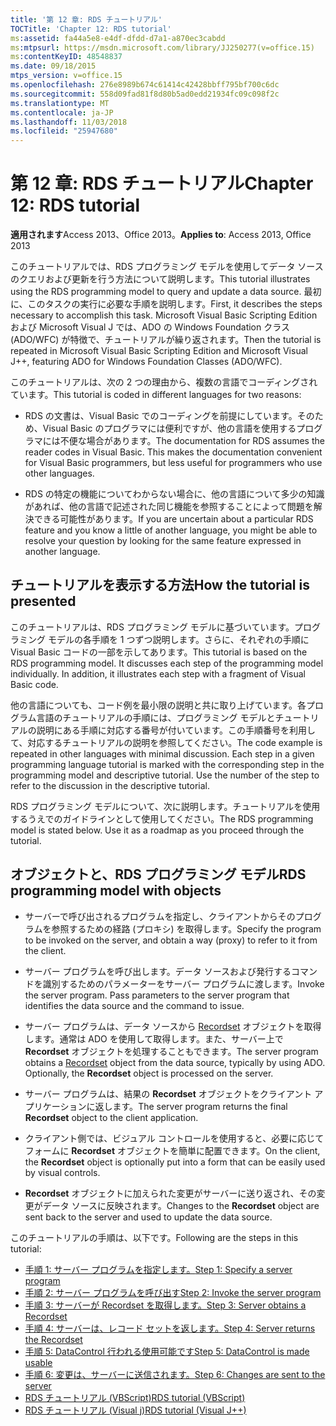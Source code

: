 ```yaml
---
title: '第 12 章: RDS チュートリアル'
TOCTitle: 'Chapter 12: RDS tutorial'
ms:assetid: fa44a5e8-e4df-dfdd-d7a1-a870ec3cabdd
ms:mtpsurl: https://msdn.microsoft.com/library/JJ250277(v=office.15)
ms:contentKeyID: 48548837
ms.date: 09/18/2015
mtps_version: v=office.15
ms.openlocfilehash: 276e8989b674c61414c42428bbff795bf700c6dc
ms.sourcegitcommit: 558d09fad81f8d80b5ad0edd21934fc09c098f2c
ms.translationtype: MT
ms.contentlocale: ja-JP
ms.lasthandoff: 11/03/2018
ms.locfileid: "25947680"
---
```

# <a name="chapter-12-rds-tutorial"></a><span data-ttu-id="764ea-102">第 12 章: RDS チュートリアル</span><span class="sxs-lookup"><span data-stu-id="764ea-102">Chapter 12: RDS tutorial</span></span>

<span data-ttu-id="764ea-103">**適用されます**Access 2013、Office 2013。</span><span class="sxs-lookup"><span data-stu-id="764ea-103">**Applies to**: Access 2013, Office 2013</span></span>

<span data-ttu-id="764ea-104">このチュートリアルでは、RDS プログラミング モデルを使用してデータ ソースのクエリおよび更新を行う方法について説明します。</span><span class="sxs-lookup"><span data-stu-id="764ea-104">This tutorial illustrates using the RDS programming model to query and update a data source.</span></span> <span data-ttu-id="764ea-105">最初に、このタスクの実行に必要な手順を説明します。</span><span class="sxs-lookup"><span data-stu-id="764ea-105">First, it describes the steps necessary to accomplish this task.</span></span> <span data-ttu-id="764ea-106">Microsoft Visual Basic Scripting Edition および Microsoft Visual J では、ADO の Windows Foundation クラス (ADO/WFC) が特徴で、チュートリアルが繰り返されます。</span><span class="sxs-lookup"><span data-stu-id="764ea-106">Then the tutorial is repeated in Microsoft Visual Basic Scripting Edition and Microsoft Visual J++, featuring ADO for Windows Foundation Classes (ADO/WFC).</span></span>

<span data-ttu-id="764ea-107">このチュートリアルは、次の 2 つの理由から、複数の言語でコーディングされています。</span><span class="sxs-lookup"><span data-stu-id="764ea-107">This tutorial is coded in different languages for two reasons:</span></span>

- <span data-ttu-id="764ea-p102">RDS の文書は、Visual Basic でのコーディングを前提にしています。そのため、Visual Basic のプログラマには便利ですが、他の言語を使用するプログラマには不便な場合があります。</span><span class="sxs-lookup"><span data-stu-id="764ea-p102">The documentation for RDS assumes the reader codes in Visual Basic. This makes the documentation convenient for Visual Basic programmers, but less useful for programmers who use other languages.</span></span>

- <span data-ttu-id="764ea-110">RDS の特定の機能についてわからない場合に、他の言語について多少の知識があれば、他の言語で記述された同じ機能を参照することによって問題を解決できる可能性があります。</span><span class="sxs-lookup"><span data-stu-id="764ea-110">If you are uncertain about a particular RDS feature and you know a little of another language, you might be able to resolve your question by looking for the same feature expressed in another language.</span></span>

## <a name="how-the-tutorial-is-presented"></a><span data-ttu-id="764ea-111">チュートリアルを表示する方法</span><span class="sxs-lookup"><span data-stu-id="764ea-111">How the tutorial is presented</span></span>

<span data-ttu-id="764ea-p103">このチュートリアルは、RDS プログラミング モデルに基づいています。プログラミング モデルの各手順を 1 つずつ説明します。さらに、それぞれの手順に Visual Basic コードの一部を示してあります。</span><span class="sxs-lookup"><span data-stu-id="764ea-p103">This tutorial is based on the RDS programming model. It discusses each step of the programming model individually. In addition, it illustrates each step with a fragment of Visual Basic code.</span></span>

<span data-ttu-id="764ea-p104">他の言語についても、コード例を最小限の説明と共に取り上げています。各プログラム言語のチュートリアルの手順には、プログラミング モデルとチュートリアルの説明にある手順に対応する番号が付いています。この手順番号を利用して、対応するチュートリアルの説明を参照してください。</span><span class="sxs-lookup"><span data-stu-id="764ea-p104">The code example is repeated in other languages with minimal discussion. Each step in a given programming language tutorial is marked with the corresponding step in the programming model and descriptive tutorial. Use the number of the step to refer to the discussion in the descriptive tutorial.</span></span>

<span data-ttu-id="764ea-p105">RDS プログラミング モデルについて、次に説明します。チュートリアルを使用するうえでのガイドラインとして使用してください。</span><span class="sxs-lookup"><span data-stu-id="764ea-p105">The RDS programming model is stated below. Use it as a roadmap as you proceed through the tutorial.</span></span>

## <a name="rds-programming-model-with-objects"></a><span data-ttu-id="764ea-120">オブジェクトと、RDS プログラミング モデル</span><span class="sxs-lookup"><span data-stu-id="764ea-120">RDS programming model with objects</span></span>

- <span data-ttu-id="764ea-121">サーバーで呼び出されるプログラムを指定し、クライアントからそのプログラムを参照するための経路 (プロキシ) を取得します。</span><span class="sxs-lookup"><span data-stu-id="764ea-121">Specify the program to be invoked on the server, and obtain a way (proxy) to refer to it from the client.</span></span>

- <span data-ttu-id="764ea-p106">サーバー プログラムを呼び出します。データ ソースおよび発行するコマンドを識別するためのパラメーターをサーバー プログラムに渡します。</span><span class="sxs-lookup"><span data-stu-id="764ea-p106">Invoke the server program. Pass parameters to the server program that identifies the data source and the command to issue.</span></span>

- <span data-ttu-id="764ea-p107">サーバー プログラムは、データ ソースから [Recordset](recordset-object-ado.md) オブジェクトを取得します。通常は ADO を使用して取得します。また、サーバー上で **Recordset** オブジェクトを処理することもできます。</span><span class="sxs-lookup"><span data-stu-id="764ea-p107">The server program obtains a [Recordset](recordset-object-ado.md) object from the data source, typically by using ADO. Optionally, the **Recordset** object is processed on the server.</span></span>

- <span data-ttu-id="764ea-126">サーバー プログラムは、結果の **Recordset** オブジェクトをクライアント アプリケーションに返します。</span><span class="sxs-lookup"><span data-stu-id="764ea-126">The server program returns the final **Recordset** object to the client application.</span></span>

- <span data-ttu-id="764ea-127">クライアント側では、ビジュアル コントロールを使用すると、必要に応じてフォームに **Recordset** オブジェクトを簡単に配置できます。</span><span class="sxs-lookup"><span data-stu-id="764ea-127">On the client, the **Recordset** object is optionally put into a form that can be easily used by visual controls.</span></span>

- <span data-ttu-id="764ea-128">**Recordset** オブジェクトに加えられた変更がサーバーに送り返され、その変更がデータ ソースに反映されます。</span><span class="sxs-lookup"><span data-stu-id="764ea-128">Changes to the **Recordset** object are sent back to the server and used to update the data source.</span></span>

<span data-ttu-id="764ea-129">このチュートリアルの手順は、以下です。</span><span class="sxs-lookup"><span data-stu-id="764ea-129">Following are the steps in this tutorial:</span></span>

- [<span data-ttu-id="764ea-130">手順 1: サーバー プログラムを指定します。</span><span class="sxs-lookup"><span data-stu-id="764ea-130">Step 1: Specify a server program</span></span>](step-1-specify-a-server-program-rds-tutorial.md)
- [<span data-ttu-id="764ea-131">手順 2: サーバー プログラムを呼び出す</span><span class="sxs-lookup"><span data-stu-id="764ea-131">Step 2: Invoke the server program</span></span>](step-2-invoke-the-server-program-rds-tutorial.md)
- [<span data-ttu-id="764ea-132">手順 3: サーバーが Recordset を取得します。</span><span class="sxs-lookup"><span data-stu-id="764ea-132">Step 3: Server obtains a Recordset</span></span>](step-3-server-obtains-a-recordset-rds-tutorial.md)
- [<span data-ttu-id="764ea-133">手順 4: サーバーは、レコード セットを返します。</span><span class="sxs-lookup"><span data-stu-id="764ea-133">Step 4: Server returns the Recordset</span></span>](step-4-server-returns-the-recordset-rds-tutorial.md)
- [<span data-ttu-id="764ea-134">手順 5: DataControl 行われる使用可能です</span><span class="sxs-lookup"><span data-stu-id="764ea-134">Step 5: DataControl is made usable</span></span>](step-5-datacontrol-is-made-usable-rds-tutorial.md)
- [<span data-ttu-id="764ea-135">手順 6: 変更は、サーバーに送信されます。</span><span class="sxs-lookup"><span data-stu-id="764ea-135">Step 6: Changes are sent to the server</span></span>](step-6-changes-are-sent-to-the-server-rds-tutorial.md)
- [<span data-ttu-id="764ea-136">RDS チュートリアル (VBScript)</span><span class="sxs-lookup"><span data-stu-id="764ea-136">RDS tutorial (VBScript)</span></span>](rds-tutorial-vbscript.md)
- [<span data-ttu-id="764ea-137">RDS チュートリアル (Visual j)</span><span class="sxs-lookup"><span data-stu-id="764ea-137">RDS tutorial (Visual J++)</span></span>](rds-tutorial-visual-j.md)